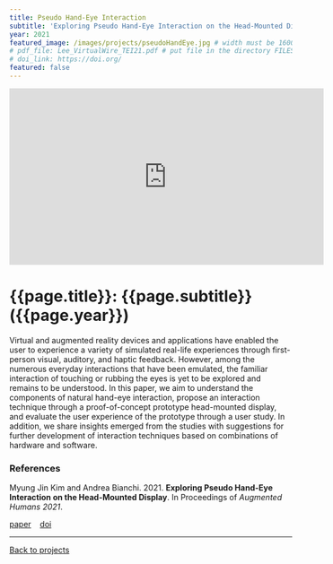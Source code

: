 ```yaml
---
title: Pseudo Hand-Eye Interaction
subtitle: 'Exploring Pseudo Hand-Eye Interaction on the Head-Mounted Display'
year: 2021
featured_image: /images/projects/pseudoHandEye.jpg # width must be 1600px
# pdf_file: Lee_VirtualWire_TEI21.pdf # put file in the directory FILESii
# doi_link: https://doi.org/
featured: false
---
```


<iframe width="560" height="315" src="https://www.youtube.com/embed/GERshFu_36o" frameborder="0" allow="accelerometer; autoplay; clipboard-write; encrypted-media; gyroscope; picture-in-picture" allowfullscreen></iframe>

<!-- DO NOT CHANGE MANUALLY -->

# {{page.title}}: {{page.subtitle}} ({{page.year}})

Virtual and augmented reality devices and applications have enabled the user to experience a variety of simulated real-life experiences through first-person visual, auditory, and haptic feedback. However, among the numerous everyday interactions that have been emulated, the familiar interaction of touching or rubbing the eyes is yet to be explored and remains to be understood. In this paper, we aim to understand the components of natural hand-eye interaction, propose an interaction technique through a proof-of-concept prototype head-mounted display, and evaluate the user experience of the prototype through a user study. In addition, we share insights emerged from the studies with suggestions for further development of interaction techniques based on combinations of hardware and software.

### References

Myung Jin Kim and Andrea Bianchi. 2021. **Exploring Pseudo Hand-Eye Interaction on the Head-Mounted Display**. In Proceedings of _Augmented Humans 2021_.

<!-- DO NOT CHANGE MANUALLY -->

<a href="{{ site.url }}/files/{{ page.year }}/{{ page.pdf_file }}" target="_blank">paper</a>&nbsp;&nbsp;&nbsp;
<a href="{{ page.doi_link }}" target="_blank">doi</a>

---

<a href="/index.html" class="button button--large">Back to projects</a>

